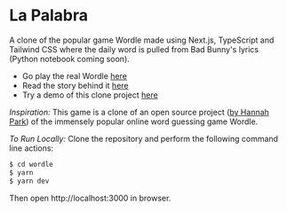 # La Palabra

A clone of the popular game Wordle made using Next.js, TypeScript and Tailwind CSS where the daily word is pulled from Bad Bunny's lyrics (Python notebook coming soon).

- Go play the real Wordle [here](https://www.powerlanguage.co.uk/wordle/)
- Read the story behind it [here](https://www.nytimes.com/2022/01/03/technology/wordle-word-game-creator.html)
- Try a demo of this clone project [here](https://palabra.luciovilla.com)

_Inspiration:_
This game is a clone of an open source project ([by Hannah Park](https://github.com/hannahcode/wordle)) of the immensely popular online word guessing game Wordle.

_To Run Locally:_
Clone the repository and perform the following command line actions:

```bash
$ cd wordle
$ yarn
$ yarn dev
```

Then open http://localhost:3000 in browser.

